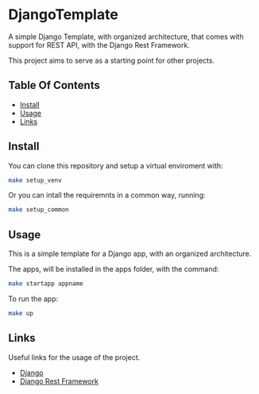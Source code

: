 # DjangoTemplate 

A simple Django Template, with organized architecture, that comes with support for REST API,
with the Django Rest Framework.

This project aims to serve as a starting point for other projects.

## Table Of Contents

- [Install](#Install)
- [Usage](#Usage)
- [Links](#Links)

## Install

You can clone this repository and setup a virtual enviroment with:

```sh
make setup_venv
```

Or you can intall the requiremnts in a common way, running:

```sh
make setup_common
```

## Usage

This is a simple template for a Django app, with an organized architecture.

The apps, will be installed in the apps folder, with the command:

```sh
make startapp appname
```

To run the app:

```sh
make up
```

## Links

Useful links for the usage of the project.

- [Django](https://docs.djangoproject.com/en/3.2/topics/auth/customizing/)
- [Django Rest Framework](https://www.django-rest-framework.org/)